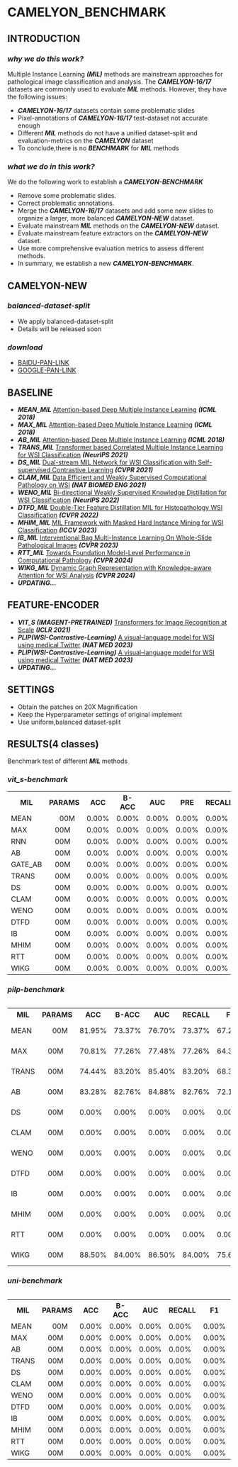 # CAMELYON_BENCHMARK
## INTRODUCTION
### *why we do this work?*
Multiple Instance Learning **_(MIL)_** methods are mainstream approaches for pathological image classification and analysis.
The ***CAMELYON-16/17*** datasets are commonly used to evaluate ***MIL*** methods. 
However, they have the following issues:
* **_CAMELYON-16/17_** datasets contain some problematic slides
* Pixel-annotations of **_CAMELYON-16/17_** test-dataset not accurate enough
* Different **_MIL_** methods do not have a unified dataset-split and evaluation-metrics on the ***CAMELYON*** dataset
* To conclude,there is no ***BENCHMARK*** for ***MIL*** methods
### *what we do in this work?*
We do the following work to establish a ***CAMELYON-BENCHMARK***
* Remove some problematic slides.
* Correct problematic annotations.
* Merge the **_CAMELYON-16/17_** datasets and add some new slides to organize a larger, more balanced **_CAMELYON-NEW_** dataset.
* Evaluate mainstream ***MIL*** methods on the **_CAMELYON-NEW_** dataset.
* Evaluate mainstream feature extractors on the **_CAMELYON-NEW_** dataset.
* Use more comprehensive evaluation metrics to assess different methods.
* In summary, we establish a new **_CAMELYON-BENCHMARK_**.

## CAMELYON-NEW
### *balanced-dataset-split* 
* We apply balanced-dataset-split
* Details will be released soon
### *download*
* [BAIDU-PAN-LINK](https://github.com/lingxitong/CAMELYON_BENCHMARK/edit/main/README.md)
* [GOOGLE-PAN-LINK](https://github.com/lingxitong/CAMELYON_BENCHMARK/edit/main/README.md)
## BASELINE
* ***MEAN_MIL*** [Attention-based Deep Multiple Instance Learning](https://arxiv.org/abs/1802.04712) ***(ICML 2018)*** 
* ***MAX_MIL*** [Attention-based Deep Multiple Instance Learning](https://arxiv.org/abs/1802.04712) ***(ICML 2018)*** 
* ***AB_MIL*** [Attention-based Deep Multiple Instance Learning](https://arxiv.org/abs/1802.04712) ***(ICML 2018)*** 
* ***TRANS_MIL*** [Transformer based Correlated Multiple Instance Learning for WSI Classification](https://arxiv.org/abs/2106.00908) ***(NeurIPS 2021)***
* ***DS_MIL*** [Dual-stream MIL Network for WSI Classification with Self-supervised Contrastive Learning](https://arxiv.org/abs/2011.08939) ***(CVPR 2021)***
* ***CLAM_MIL*** [Data Efficient and Weakly Supervised Computational Pathology on WSI](https://arxiv.org/abs/2004.09666) ***(NAT BIOMED ENG 2021)***
* ***WENO_MIL*** [Bi-directional Weakly Supervised Knowledge Distillation for WSI Classification](https://arxiv.org/abs/2210.03664) ***(NeurIPS 2022)***
* ***DTFD_MIL*** [Double-Tier Feature Distillation MIL for Histopathology WSI Classification](https://arxiv.org/abs/2203.12081) ***(CVPR 2022)***
* ***MHIM_MIL*** [MIL Framework with Masked Hard Instance Mining for WSI Classification](https://arxiv.org/abs/2307.15254) ***(ICCV 2023)***
* ***IB_MIL*** [Interventional Bag Multi-Instance Learning On Whole-Slide Pathological Images](https://arxiv.org/abs/2303.06873) ***(CVPR 2023)***
* ***RTT_MIL*** [Towards Foundation Model-Level Performance in Computational Pathology](https://arxiv.org/abs/2402.17228) ***(CVPR 2024)***
* ***WIKG_MIL*** [Dynamic Graph Representation with Knowledge-aware Attention for WSI Analysis](https://arxiv.org/abs/2403.07719) ***(CVPR 2024)***
* ***UPDATING...***

## FEATURE-ENCODER
* ***VIT_S (IMAGENT-PRETRAINED)*** [Transformers for Image Recognition at Scale](https://arxiv.org/abs/2010.11929) ***(ICLR 2021)*** 
* ***PLIP(WSI-Contrastive-Learning)*** [A visual–language model for WSI using medical Twitter](https://www.nature.com/articles/s41591-023-02504-3) ***(NAT MED 2023)***
* ***PLIP(WSI-Contrastive-Learning)*** [A visual–language model for WSI using medical Twitter](https://www.nature.com/articles/s41591-023-02504-3) ***(NAT MED 2023)***
* ***UPDATING...***

  
## SETTINGS
* Obtain the patches on 20X Magnification
* Keep the Hyperparameter settings of original implement
* Use uniform,balanced dataset-split

  
## RESULTS(4 classes)
Benchmark test of different ***MIL*** methods
### *vit_s-benchmark*

<table>
  <tr>
    <th>MIL</th>
    <th>PARAMS</th>
    <th>ACC</th>
    <th>B-ACC</th>
    <th>AUC</th>
    <th>PRE</th>
    <th>RECALL</th>
    <th>F1</th>
    <th colspan="6">DOWNLOAD</th>
  </tr>
  <tr>
    <td>MEAN</td>
    <td style="text-align: center;">&nbsp;&nbsp;&nbsp;00M</td>
    <td>0.00%</td>
    <td>0.00%</td>
    <td>0.00%</td>
    <td>0.00%</td>
    <td>0.00%</td>
    <td>0.00%</td>
    <td><a href="https://github.com/lingxitong/CAMELYON_BENCHMARK/edit/main/README.md">&nbsp;pre-trained</a></td>
  </tr>
    <tr>
    <td>MAX</td>
    <td>&nbsp;&nbsp;&nbsp;00M</td>
    <td>0.00%</td>
    <td>0.00%</td>
    <td>0.00%</td>
    <td>0.00%</td>
    <td>0.00%</td>
    <td>0.00%</td>
    <td><a href="https://github.com/lingxitong/CAMELYON_BENCHMARK/edit/main/README.md">&nbsp;pre-trained</a></td>
  </tr>
    <tr>
    <td>RNN</td>
    <td>&nbsp;&nbsp;&nbsp;00M</td>
    <td>0.00%</td>
    <td>0.00%</td>
    <td>0.00%</td>
    <td>0.00%</td>
    <td>0.00%</td>
    <td>0.00%</td>
    <td><a href="https://github.com/lingxitong/CAMELYON_BENCHMARK/edit/main/README.md">&nbsp;pre-trained</a></td>
  </tr>
    <tr>
    <td>AB</td>
    <td>&nbsp;&nbsp;&nbsp;00M</td>
    <td>0.00%</td>
    <td>0.00%</td>
    <td>0.00%</td>
    <td>0.00%</td>
    <td>0.00%</td>
    <td>0.00%</td>
    <td><a href="https://github.com/lingxitong/CAMELYON_BENCHMARK/edit/main/README.md">&nbsp;pre-trained</a></td>
  </tr>
    <tr>
    <td>GATE_AB</td>
    <td>&nbsp;&nbsp;&nbsp;00M</td>
    <td>0.00%</td>
    <td>0.00%</td>
    <td>0.00%</td>
    <td>0.00%</td>
    <td>0.00%</td>
    <td>0.00%</td>
    <td><a href="https://github.com/lingxitong/CAMELYON_BENCHMARK/edit/main/README.md">&nbsp;pre-trained</a></td>
  </tr>
    <tr>
    <td>TRANS</td>
    <td>&nbsp;&nbsp;&nbsp;00M</td>
    <td>0.00%</td>
    <td>0.00%</td>
    <td>0.00%</td>
    <td>0.00%</td>
    <td>0.00%</td>
    <td>0.00%</td>
    <td><a href="https://github.com/lingxitong/CAMELYON_BENCHMARK/edit/main/README.md">&nbsp;pre-trained</a></td>
  </tr>
    <tr>
    <td>DS</td>
    <td>&nbsp;&nbsp;&nbsp;00M</td>
    <td>0.00%</td>
    <td>0.00%</td>
    <td>0.00%</td>
    <td>0.00%</td>
    <td>0.00%</td>
    <td>0.00%</td>
    <td><a href="https://github.com/lingxitong/CAMELYON_BENCHMARK/edit/main/README.md">&nbsp;pre-trained</a></td>
  </tr>
    <tr>
    <td>CLAM</td>
    <td>&nbsp;&nbsp;&nbsp;00M</td>
    <td>0.00%</td>
    <td>0.00%</td>
    <td>0.00%</td>
    <td>0.00%</td>
    <td>0.00%</td>
    <td>0.00%</td>
    <td><a href="https://github.com/lingxitong/CAMELYON_BENCHMARK/edit/main/README.md">&nbsp;pre-trained</a></td>
  </tr>
    <tr>
    <td>WENO</td>
    <td>&nbsp;&nbsp;&nbsp;00M</td>
    <td>0.00%</td>
    <td>0.00%</td>
    <td>0.00%</td>
    <td>0.00%</td>
    <td>0.00%</td>
    <td>0.00%</td>
    <td><a href="https://github.com/lingxitong/CAMELYON_BENCHMARK/edit/main/README.md">&nbsp;pre-trained</a></td>
  </tr>
    <tr>
    <td>DTFD</td>
    <td>&nbsp;&nbsp;&nbsp;00M</td>
    <td>0.00%</td>
    <td>0.00%</td>
    <td>0.00%</td>
    <td>0.00%</td>
    <td>0.00%</td>
    <td>0.00%</td>
    <td><a href="https://github.com/lingxitong/CAMELYON_BENCHMARK/edit/main/README.md">&nbsp;pre-trained</a></td>
  </tr>
    </tr>
    <tr>
    <td>IB</td>
    <td>&nbsp;&nbsp;&nbsp;00M</td>
    <td>0.00%</td>
    <td>0.00%</td>
    <td>0.00%</td>
    <td>0.00%</td>
    <td>0.00%</td>
    <td>0.00%</td>
    <td><a href="https://github.com/lingxitong/CAMELYON_BENCHMARK/edit/main/README.md">&nbsp;pre-trained</a></td>
  </tr>
    </tr>
    <tr>
    <td>MHIM</td>
    <td>&nbsp;&nbsp;&nbsp;00M</td>
    <td>0.00%</td>
    <td>0.00%</td>
    <td>0.00%</td>
    <td>0.00%</td>
    <td>0.00%</td>
    <td>0.00%</td>
    <td><a href="https://github.com/lingxitong/CAMELYON_BENCHMARK/edit/main/README.md">&nbsp;pre-trained</a></td>
  </tr>
    </tr>
    <tr>
    <td>RTT</td>
    <td>&nbsp;&nbsp;&nbsp;00M</td>
    <td>0.00%</td>
    <td>0.00%</td>
    <td>0.00%</td>
    <td>0.00%</td>
    <td>0.00%</td>
    <td>0.00%</td>
    <td><a href="https://github.com/lingxitong/CAMELYON_BENCHMARK/edit/main/README.md">&nbsp;pre-trained</a></td>
  </tr>
    </tr>
    <tr>
    <td>WIKG</td>
    <td>&nbsp;&nbsp;&nbsp;00M</td>
    <td>0.00%</td>
    <td>0.00%</td>
    <td>0.00%</td>
    <td>0.00%</td>
    <td>0.00%</td>
    <td>0.00%</td>
    <td><a href="https://github.com/lingxitong/CAMELYON_BENCHMARK/edit/main/README.md">&nbsp;pre-trained</a></td>
  </tr>
<table>


### ***pilp-benchmark***
<table>
  <tr>
    <th>MIL</th>
    <th>PARAMS</th>
    <th>ACC</th>
    <th>B-ACC</th>
    <th>AUC</th>
    <th>RECALL</th>
    <th>F1</th>
    <th colspan="6">DOWNLOAD</th>
  </tr>
  <tr>
    <td>MEAN</td>
    <td style="text-align: center;">&nbsp;&nbsp;&nbsp;00M</td>
    <td>81.95%</td>
    <td>73.37%</td>
    <td>76.70%</td>
    <td>73.37%</td>
    <td>67.23%</td>
    <td><a href="https://github.com/lingxitong/CAMELYON_BENCHMARK/edit/main/README.md">&nbsp;pre-trained</a></td>
  </tr>
    <tr>
    <td>MAX</td>
    <td>&nbsp;&nbsp;&nbsp;00M</td>
    <td>70.81%</td>
    <td>77.26%</td>
    <td>77.48%</td>
    <td>77.26%</td>
    <td>64.30%</td>
    <td><a href="https://github.com/lingxitong/CAMELYON_BENCHMARK/edit/main/README.md">&nbsp;pre-trained</a></td>
  </tr>
    <tr>
    <td>TRANS</td>
    <td>&nbsp;&nbsp;&nbsp;00M</td>
    <td>74.44%</td>
    <td>83.20%</td>
    <td>85.40%</td>
    <td>83.20%</td>
    <td>68.38%</td>
    <td><a href="https://github.com/lingxitong/CAMELYON_BENCHMARK/edit/main/README.md">&nbsp;pre-trained</a></td>
  </tr>
    <tr>
    <td>AB</td>
    <td>&nbsp;&nbsp;&nbsp;00M</td>
    <td>83.28%</td>
    <td>82.76%</td>
    <td>84.88%</td>
    <td>82.76%</td>
    <td>72.19%</td>
    <td><a href="https://github.com/lingxitong/CAMELYON_BENCHMARK/edit/main/README.md">&nbsp;pre-trained</a></td>
  </tr>
    <tr>
    <td>DS</td>
    <td>&nbsp;&nbsp;&nbsp;00M</td>
    <td>0.00%</td>
    <td>0.00%</td>
    <td>0.00%</td>
    <td>0.00%</td>
    <td>0.00%</td>
    <td>0.00%</td>
    <td><a href="https://github.com/lingxitong/CAMELYON_BENCHMARK/edit/main/README.md">&nbsp;pre-trained</a></td>
  </tr>
    <tr>
    <td>CLAM</td>
    <td>&nbsp;&nbsp;&nbsp;00M</td>
    <td>0.00%</td>
    <td>0.00%</td>
    <td>0.00%</td>
    <td>0.00%</td>
    <td>0.00%</td>
    <td>0.00%</td>
    <td><a href="https://github.com/lingxitong/CAMELYON_BENCHMARK/edit/main/README.md">&nbsp;pre-trained</a></td>
  </tr>
    <tr>
    <td>WENO</td>
    <td>&nbsp;&nbsp;&nbsp;00M</td>
    <td>0.00%</td>
    <td>0.00%</td>
    <td>0.00%</td>
    <td>0.00%</td>
    <td>0.00%</td>
    <td>0.00%</td>
    <td><a href="https://github.com/lingxitong/CAMELYON_BENCHMARK/edit/main/README.md">&nbsp;pre-trained</a></td>
  </tr>
    <tr>
    <td>DTFD</td>
    <td>&nbsp;&nbsp;&nbsp;00M</td>
    <td>0.00%</td>
    <td>0.00%</td>
    <td>0.00%</td>
    <td>0.00%</td>
    <td>0.00%</td>
    <td>0.00%</td>
    <td><a href="https://github.com/lingxitong/CAMELYON_BENCHMARK/edit/main/README.md">&nbsp;pre-trained</a></td>
  </tr>
    </tr>
    <tr>
    <td>IB</td>
    <td>&nbsp;&nbsp;&nbsp;00M</td>
    <td>0.00%</td>
    <td>0.00%</td>
    <td>0.00%</td>
    <td>0.00%</td>
    <td>0.00%</td>
    <td>0.00%</td>
    <td><a href="https://github.com/lingxitong/CAMELYON_BENCHMARK/edit/main/README.md">&nbsp;pre-trained</a></td>
  </tr>
    </tr>
    <tr>
    <td>MHIM</td>
    <td>&nbsp;&nbsp;&nbsp;00M</td>
    <td>0.00%</td>
    <td>0.00%</td>
    <td>0.00%</td>
    <td>0.00%</td>
    <td>0.00%</td>
    <td>0.00%</td>
    <td><a href="https://github.com/lingxitong/CAMELYON_BENCHMARK/edit/main/README.md">&nbsp;pre-trained</a></td>
  </tr>
    </tr>
    <tr>
    <td>RTT</td>
    <td>&nbsp;&nbsp;&nbsp;00M</td>
    <td>0.00%</td>
    <td>0.00%</td>
    <td>0.00%</td>
    <td>0.00%</td>
    <td>0.00%</td>
    <td>0.00%</td>
    <td><a href="https://github.com/lingxitong/CAMELYON_BENCHMARK/edit/main/README.md">&nbsp;pre-trained</a></td>
  </tr>
    </tr>
    <tr>
    <td>WIKG</td>
    <td>&nbsp;&nbsp;&nbsp;00M</td>
    <td>88.50%</td>
    <td>84.00%</td>
    <td>86.50%</td>
    <td>84.00%</td>
    <td>75.67%</td>
    <td><a href="https://github.com/lingxitong/CAMELYON_BENCHMARK/edit/main/README.md">&nbsp;pre-trained</a></td>
  </tr>
<table>



### ***uni-benchmark***
<table>
  <tr>
    <th>MIL</th>
    <th>PARAMS</th>
    <th>ACC</th>
    <th>B-ACC</th>
    <th>AUC</th>
    <th>RECALL</th>
    <th>F1</th>
    <th colspan="6">DOWNLOAD</th>
  </tr>
  <tr>
    <td>MEAN</td>
    <td style="text-align: center;">&nbsp;&nbsp;&nbsp;00M</td>
    <td>0.00%</td>
    <td>0.00%</td>
    <td>0.00%</td>
    <td>0.00%</td>
    <td>0.00%</td>
    <td><a href="https://github.com/lingxitong/CAMELYON_BENCHMARK/edit/main/README.md">&nbsp;pre-trained</a></td>
  </tr>
    <tr>
    <td>MAX</td>
    <td>&nbsp;&nbsp;&nbsp;00M</td>
    <td>0.00%</td>
    <td>0.00%</td>
    <td>0.00%</td>
    <td>0.00%</td>
    <td>0.00%</td>
    <td><a href="https://github.com/lingxitong/CAMELYON_BENCHMARK/edit/main/README.md">&nbsp;pre-trained</a></td>
  </tr>
    <tr>
    <td>AB</td>
    <td>&nbsp;&nbsp;&nbsp;00M</td>
    <td>0.00%</td>
    <td>0.00%</td>
    <td>0.00%</td>
    <td>0.00%</td>
    <td>0.00%</td>
    <td><a href="https://github.com/lingxitong/CAMELYON_BENCHMARK/edit/main/README.md">&nbsp;pre-trained</a></td>
  </tr>
    <tr>
    <td>TRANS</td>
    <td>&nbsp;&nbsp;&nbsp;00M</td>
    <td>0.00%</td>
    <td>0.00%</td>
    <td>0.00%</td>
    <td>0.00%</td>
    <td>0.00%</td>
    <td><a href="https://github.com/lingxitong/CAMELYON_BENCHMARK/edit/main/README.md">&nbsp;pre-trained</a></td>
  </tr>
    <tr>
    <td>DS</td>
    <td>&nbsp;&nbsp;&nbsp;00M</td>
    <td>0.00%</td>
    <td>0.00%</td>
    <td>0.00%</td>
    <td>0.00%</td>
    <td>0.00%</td>
    <td><a href="https://github.com/lingxitong/CAMELYON_BENCHMARK/edit/main/README.md">&nbsp;pre-trained</a></td>
  </tr>
    <tr>
    <td>CLAM</td>
    <td>&nbsp;&nbsp;&nbsp;00M</td>
    <td>0.00%</td>
    <td>0.00%</td>
    <td>0.00%</td>
    <td>0.00%</td>
    <td>0.00%</td>
    <td><a href="https://github.com/lingxitong/CAMELYON_BENCHMARK/edit/main/README.md">&nbsp;pre-trained</a></td>
  </tr>
    <tr>
    <td>WENO</td>
    <td>&nbsp;&nbsp;&nbsp;00M</td>
    <td>0.00%</td>
    <td>0.00%</td>
    <td>0.00%</td>
    <td>0.00%</td>
    <td>0.00%</td>
    <td><a href="https://github.com/lingxitong/CAMELYON_BENCHMARK/edit/main/README.md">&nbsp;pre-trained</a></td>
  </tr>
    <tr>
    <td>DTFD</td>
    <td>&nbsp;&nbsp;&nbsp;00M</td>
    <td>0.00%</td>
    <td>0.00%</td>
    <td>0.00%</td>
    <td>0.00%</td>
    <td>0.00%</td>
    <td><a href="https://github.com/lingxitong/CAMELYON_BENCHMARK/edit/main/README.md">&nbsp;pre-trained</a></td>
  </tr>
    </tr>
    <tr>
    <td>IB</td>
    <td>&nbsp;&nbsp;&nbsp;00M</td>
    <td>0.00%</td>
    <td>0.00%</td>
    <td>0.00%</td>
    <td>0.00%</td>
    <td>0.00%</td>
    <td><a href="https://github.com/lingxitong/CAMELYON_BENCHMARK/edit/main/README.md">&nbsp;pre-trained</a></td>
  </tr>
    </tr>
    <tr>
    <td>MHIM</td>
    <td>&nbsp;&nbsp;&nbsp;00M</td>
    <td>0.00%</td>
    <td>0.00%</td>
    <td>0.00%</td>
    <td>0.00%</td>
    <td>0.00%</td>
    <td><a href="https://github.com/lingxitong/CAMELYON_BENCHMARK/edit/main/README.md">&nbsp;pre-trained</a></td>
  </tr>
    </tr>
    <tr>
    <td>RTT</td>
    <td>&nbsp;&nbsp;&nbsp;00M</td>
    <td>0.00%</td>
    <td>0.00%</td>
    <td>0.00%</td>
    <td>0.00%</td>
    <td>0.00%</td>
    <td><a href="https://github.com/lingxitong/CAMELYON_BENCHMARK/edit/main/README.md">&nbsp;pre-trained</a></td>
  </tr>
    </tr>
    <tr>
    <td>WIKG</td>
    <td>&nbsp;&nbsp;&nbsp;00M</td>
    <td>0.00%</td>
    <td>0.00%</td>
    <td>0.00%</td>
    <td>0.00%</td>
    <td>0.00%</td>
    <td><a href="https://github.com/lingxitong/CAMELYON_BENCHMARK/edit/main/README.md">&nbsp;pre-trained</a></td>
  </tr>
<table>







  
 

